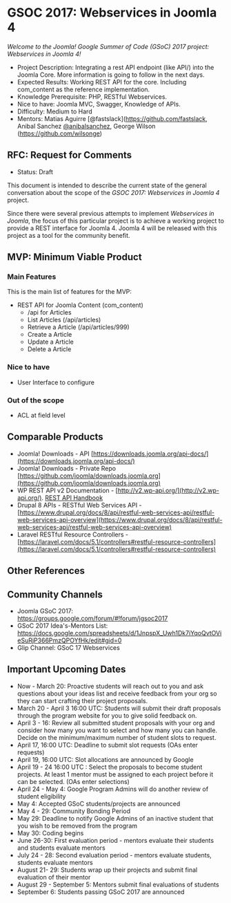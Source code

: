 # GSOC 2017: Webservices in Joomla 4

*Welcome to the Joomla! Google Summer of Code (GSoC) 2017 project: Webservices in Joomla 4!*

* Project Description: Integrating a rest API endpoint (like API/) into the Joomla Core. More information is going to follow in the next days.
* Expected Results: Working REST API for the core. Including com_content as the reference implementation.
* Knowledge Prerequisite: PHP, RESTful Webservices. 
* Nice to have: Joomla MVC, Swagger, Knowledge of APIs.
* Difficulty: Medium to Hard
* Mentors: Matias Aguirre [@fastslack](https://github.com/fastslack, Anibal Sanchez [@anibalsanchez](https://github.com/anibalsanchez), George Wilson (https://github.com/wilsonge)

## RFC: Request for Comments

* Status: Draft

This document is intended to describe the current state of the general conversation about the scope of the *GSOC 2017: Webservices in Joomla 4* project.

Since there were several previous attempts to implement *Webservices in Joomla*, the focus of this particular project is to achieve a working project to provide a REST interface for Joomla 4. Joomla 4 will be released with this project as a tool for the community benefit.

## MVP: Minimum Viable Product

### Main Features

This is the main list of features for the MVP:

* REST API for Joomla Content (com_content)
  - /api for Articles
  - List Articles (/api/articles)
  - Retrieve a Article (/api/articles/999)
  - Create a Article
  - Update a Article
  - Delete a Article
  
### Nice to have

* User Interface to configure

### Out of the scope

* ACL at field level

## Comparable Products

* Joomla! Downloads - API [https://downloads.joomla.org/api-docs/](https://downloads.joomla.org/api-docs/)
* Joomla! Downloads - Private Repo [https://github.com/joomla/downloads.joomla.org](https://github.com/joomla/downloads.joomla.org)
* WP REST API v2 Documentation - [http://v2.wp-api.org/](http://v2.wp-api.org/). [REST API Handbook](https://developer.wordpress.org/rest-api/reference/posts/)
* Drupal 8 APIs - RESTful Web Services API - [https://www.drupal.org/docs/8/api/restful-web-services-api/restful-web-services-api-overview](https://www.drupal.org/docs/8/api/restful-web-services-api/restful-web-services-api-overview)
* Laravel RESTful Resource Controllers - [https://laravel.com/docs/5.1/controllers#restful-resource-controllers](https://laravel.com/docs/5.1/controllers#restful-resource-controllers)

## Other References

## Community Channels

* Joomla GSoC 2017: https://groups.google.com/forum/#!forum/jgsoc2017
* GSoC 2017 Idea's-Mentors List: https://docs.google.com/spreadsheets/d/1JnpspX_Uwh1Dk7iYqoQvtOVieSuRjP366PmzQPOYfHk/edit#gid=0
* Glip Channel: GSoC 17 Webservices 

## Important Upcoming Dates

* Now - March 20: Proactive students will reach out to you and ask questions about your ideas list and receive feedback from your org so they can start crafting their project proposals.
* March 20 - April 3 16:00 UTC: Students will submit their draft proposals through the program website for you to give solid feedback on.
* April 3 - 16: Review all submitted student proposals with your org and consider how many you want to select and how many you can handle. Decide on the minimum/maximum number of student slots to request.
* April 17, 16:00 UTC: Deadline to submit slot requests (OAs enter requests)
* April 19, 16:00 UTC: Slot allocations are announced by Google
* April 19 - 24 16:00 UTC : Select the proposals to become student projects. At least 1 mentor must be assigned to each project before it can be selected. (OAs enter selections)
* April 24 - May 4: Google Program Admins will do another review of student eligibility
* May 4: Accepted GSoC students/projects are announced
* May 4 - 29: Community Bonding Period
* May 29: Deadline to notify Google Admins of an inactive student that you wish to be removed from the program
* May 30: Coding begins
* June 26-30: First evaluation period - mentors evaluate their students and students evaluate mentors
* July 24 - 28: Second evaluation period - mentors evaluate students, students evaluate mentors
* August 21- 29: Students wrap up their projects and submit final evaluation of their mentor
* August 29 - September 5: Mentors submit final evaluations of students
* September 6: Students passing GSoC 2017 are announced


